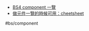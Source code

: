 -   [BS4 component 一覽](https://assets.materialup.com/uploads/843d5c9b-f0ee-42c1-a648-31ef9f63c933/attachment.jpg)
-   [做元件一覽的時候可用：cheetsheet](https://bootstrap5.hexschool.com/docs/5.1/examples/cheatsheet/)

#bs/component 
